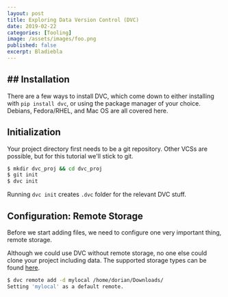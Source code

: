```yaml
---
layout: post
title: Exploring Data Version Control (DVC)
date: 2019-02-22
categories: [Tooling]
image: /assets/images/foo.png
published: false
excerpt: Bladiebla
---
```


## ## Installation

There are a few ways to install DVC, which come down to either installing with `pip install dvc`, or using the package manager of your choice. Debians, Fedora/RHEL, and Mac OS are all covered here.

## Initialization

Your project directory first needs to be a git repository. Other VCSs are possible, but for this tutorial we'll stick to git.

```bash
$ mkdir dvc_proj && cd dvc_proj
$ git init
$ dvc init
```

Running `dvc init` creates `.dvc` folder for the relevant DVC stuff.

## Configuration: Remote Storage

Before we start adding files, we need to configure one very important thing, remote storage.

Although we could use DVC without remote storage, no one else could clone your project including data. The supported storage types can be found [here](https://dvc.org/doc/get-started/configure). 

```bash
$ dvc remote add -d mylocal /home/dorian/Downloads/
Setting 'mylocal' as a default remote.
```

